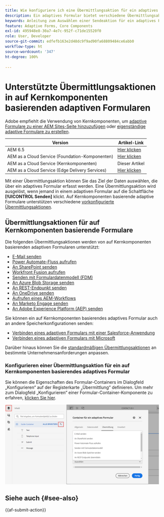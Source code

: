 ```yaml
---
title: Wie konfiguriere ich eine Übermittlungsaktion für ein adaptives Formular?
description: Ein adaptives Formular bietet verschiedene Übermittlungsaktionen. Eine Übermittlungsaktion bestimmt die Verarbeitung eines adaptiven Formulars nach dem Senden. Sie können integrierte Übermittlungsaktionen verwenden oder eigene erstellen
keywords: Anleitung zum Auswählen einer Sendeaktion für ein adaptives Formular, Verbinden eines adaptiven Formulars mit einer SharePoint-Liste, Verbinden eines adaptiven Formulars mit einer SharePoint-Dokumentbibliothek, Verbinden eines adaptiven Formulars mit einem Formulardatenmodell (FDM)
feature: Adaptive Forms, Core Components
exl-id: 495948e8-30a7-4e7c-952f-c71de15520f0
role: User, Developer
source-git-commit: edfefb163e2d48dc9f9ad90fa68809484ce6abb0
workflow-type: ht
source-wordcount: '347'
ht-degree: 100%

---
```



# Unterstützte Übermittlungsaktionen in auf Kernkomponenten basierenden adaptiven Formularen

<span class="preview"> Adobe empfiehlt die Verwendung von Kernkomponenten, um [adaptive Formulare zu einer AEM Sites-Seite hinzuzufügen](/help/forms/create-or-add-an-adaptive-form-to-aem-sites-page.md) oder [eigenständige adaptive Formulare zu erstellen](/help/forms/creating-adaptive-form-core-components.md). </span>


| Version | Artikel-Link |
| -------- | ---------------------------- |
| AEM 6.5 | [Hier klicken](https://experienceleague.adobe.com/de/docs/experience-manager-65/content/forms/adaptive-forms-basic-authoring/configuring-submit-actions) |
| AEM as a Cloud Service (Foundation-Komponenten) | [Hier klicken](/help/forms/configuring-submit-actions.md) |
| AEM as a Cloud Service (Kernkomponenten) | Dieser Artikel |
| AEM as a Cloud Service (Edge Delivery Services) | [Hier klicken](/help/forms/configure-submit-action-eds-forms.md) |

Mit einer Übermittlungsaktion können Sie das Ziel der Daten auswählen, die über ein adaptives Formular erfasst werden. Eine Übermittlungsaktion wird ausgelöst, wenn jemand in einem adaptiven Formular auf die Schaltfläche **[!UICONTROL Senden]** klickt. Auf Kernkomponenten basierende adaptive Formulare unterstützen verschiedene [vorkonfigurierte Übermittlungsaktionen](#submit-actions-supported-by-adaptive-forms-based-on-core-components).

<!--You can also configure different actions for an Adaptive Form submissions.

* **Redirect URL/Path** - This option allows user to configure a page for each form, to which the form users are redirected after submitting an Adaptive Form. 
* **Show Message** - This option allows users to add a message that is displayed when the Adaptive Form is successfully submitted. The predefined text is included in the dialog box and it can be modified by the user. -->

## Übermittlungsaktionen für auf Kernkomponenten basierende Formulare

Die folgenden Übermittlungsaktionen werden von auf Kernkomponenten basierenden adaptiven Formularen unterstützt:

* [E-Mail senden](/help/forms/configure-submit-action-send-email.md)
* [Power Automate-Fluss aufrufen](/help/forms/forms-microsoft-power-automate-integration.md)
* [An SharePoint senden](/help/forms/configure-submit-action-sharepoint.md)
* [Workfront Fusion aufrufen](/help/forms/submit-adaptive-form-to-workfront-fusion.md)
* [Senden mit Formulardatenmodell (FDM)](/help/forms/integrate-adaptive-form-with-fdm.md)
* [An Azure Blob Storage senden](/help/forms/configure-submit-action-azure-blob-storage.md)
* [An REST-Endpunkt senden](/help/forms/configure-submit-action-restpoint.md)
* [An OneDrive senden](/help/forms/configure-submit-action-onedrive.md)
* [Aufrufen eines AEM-Workflows](/help/forms/configure-submit-action-workflow.md)
* [An Marketo Engage senden](/help/forms/submit-adaptive-form-to-marketo-engage.md)
* [An Adobe Experience Platform (AEP) senden](/help/forms/aem-forms-aep-connector.md)

Sie können ein auf Kernkomponenten basierendes adaptives Formular auch an andere Speicherkonfigurationen senden:

* [Verbinden eines adaptiven Formulars mit einer Salesforce-Anwendung](/help/forms/aem-forms-salesforce-integration.md)
* [Verbinden eines adaptiven Formulars mit Microsoft](/help/forms/ms-dynamics-odata-configuration.md)

Darüber hinaus können Sie die [standardmäßigen Übermittlungsaktionen](/help/forms/custom-submit-action-for-adaptive-forms-based-on-core-components.md) an bestimmte Unternehmensanforderungen anpassen.


### Konfigurieren einer Übermittlungsaktion für ein auf Kernkomponenten basierendes adaptives Formular

<!--To define a Submit action for an Adaptive Form, use the Configure Dialog of an **Adaptive Form Container** component. The configure dialog of a **Adaptive Form Container** component includes:

* Basic Tab
* Form Data Model Tab
* Submission Tab
  ![AEM Forms Submit action](/help/forms/assets/aem-forms-submit-action.png)
-->

Sie können die Eigenschaften des Formular-Containers im Dialogfeld „Konfigurieren“ auf der Registerkarte „Übermittlung“ definieren. Um mehr zum Dialogfeld „Konfigurieren“ einer Formular-Container-Komponente zu erfahren, [klicken Sie hier](https://experienceleague.adobe.com/docs/experience-manager-core-components/using/adaptive-forms/adaptive-forms-components/form-container.html?lang=de).

![Klicken Sie auf das Schraubenschlüsselsymbol, um das Dialogfeld „Container für ein adaptives Formular“ zu öffnen und eine Übermittlungsaktion zu konfigurieren](/help/forms/assets/adaptive-forms-submit-message.png)

<!--To select and configure a Submit Action for your form:

1. Open the Content browser, and select the **[!UICONTROL Guide Container]** component of your Adaptive Form. 
1. Click the Guide Container properties ![Guide properties](/help/forms/assets/configure-icon.svg) icon. The Adaptive Form Container dialog box opens. 

1. Click the  **[!UICONTROL Submission]** tab. 

    ![Click the Wrench icon to open Adaptive Form Container dialog box to configure a submit action](/help/forms/assets/adaptive-forms-submit-message.png)

1. Select and configure a **[!UICONTROL Submit action]**, based on your requirements.
-->

<!--
## Send Email {#send-email}

To send an email to one or more recipients upon successful submission of the form, you can use the **[!UICONTROL Send Email]** Submit Action. 

Refer to [configure the send email submit action for an Adaptive Form](/help/forms/configure-submit-action-send-email.md) to learn how to set up an Adaptive Form to send an email upon successful submission.
>[!NOTE]
>
>Send PDF via Email Submit Action is applicable only to Adaptive Forms that use XFA template as form model. 

>[!NOTE]
>
>Ensure that the [AEM_Installation_Directory]\crx-quickstart\temp\datamanager\ASM folder
>exists. The directory is required to temporarily store attachments. If the directory does not exist, create it.


>[!CAUTION]
>
>If you  [prefill](prepopulate-adaptive-form-fields.md) a form template,  a Form Data Model (FDM) or schema based Adaptive Form with XML or JSON data complaint to a schema (XML schema, JSON schema , form template, or form data model (FDM)) that is data does not contain &lt;afData&gt;, &lt;afBoundData&gt;, and &lt;/afUnboundData&gt; tags, then the data of unbounded fields (Unbounded fields are Adaptive Form fields without [bindref](prepopulate-adaptive-form-fields.md) property) of the Adaptive Form is lost. 

>[!CAUTION]
>
>If you [prefill](prepopulate-adaptive-form-fields.md) a form template, a Form Data Model (FDM) or schema based Adaptive Form with XML or JSON data complaint to a schema (XML schema, JSON schema, or form data model(FDM)) that does not contain &lt;afData&gt;, &lt;afBoundData&gt;, and &lt;/afUnboundData&gt; tags, then the data of unbounded fields (Unbounded fields are Adaptive Form fields without [bindref](prepopulate-adaptive-form-fields.md) property) of the Adaptive Form is lost.

## Submit to Microsoft&reg; SharePoint {#submit-to-sharedrive}

The **[!UICONTROL Submit to SharePoint]** Submit Action connects an Adaptive Form with a Microsoft&reg; SharePoint Storage. You can submit the form data files, attachments, or Document of Record to the connected Microsoft&reg; Sharepoint Storage. 

Integration of AEM Adaptive Form with Microsoft&reg; SharePoint enables the submission, retrieval, or storage of data, files, and other relevant information within the SharePoint storage. To learn how to configure submit to SharePoint submit action for an Adaptive Form, [click here](/help/forms/configure-submit-action-sharepoint.md). 

## Submit using Form Data Model (FDM) {#submit-using-form-data-model}

The **[!UICONTROL Submit using Form Data Model (FDM)]** Submit Action writes submitted Adaptive Form data for the specified data model object in a Form Data Model (FDM) to its data source. When configuring the Submit Action, you can choose a data model object whose submitted data you want to write back to its data source.

When a user submits a form based on a form data model (FDM), you can [configure the form to write the submitted data to the data sources associated with the data model object](/help/forms/using-form-data-model.md#write-submitted-adaptive-form-data-into-data-sources-write-af).

## Submit to REST endpoint {#submit-to-rest-endpoint}

The **[!UICONTROL Submit to REST Endpoint]** submit action sends the submitted data to a REST URL. This URL can be either an internal server (the server where the form is displayed) or an external server. The data of an Adaptive Form is submitted to a REST URL using the **[!UICONTROL Submit to REST endpoint]** Submit Action.

For a comprehensive guide on the detailed steps to post or submit data to a REST URL, refer to [configure submit to REST Endpoint submit action for Adaptive Forms](/help/forms/configure-submit-action-restpoint.md).

## Invoke an AEM Workflow {#invoke-an-aem-workflow}

The **[!UICONTROL Invoke an AEM Workflow]** Submit Action integrates an Adaptive Form with an [AEM Workflow](https://experienceleague.adobe.com/docs/experience-manager-65/developing/extending-aem/extending-workflows/workflows-models.html?lang=de#extending-aem). When a form is submitted, the selected workflow starts automatically. 

 [Integrate AEM Adaptive Form with AEM Workflow: Streamlining Business Processes](/help/forms/configure-submit-action-workflow.md) provides step-by-step instructions to seamlessly integrate AEM Workflow with Adaptive Forms, optimizing business processes and enhancing workflow automation.

## Submit to OneDrive {#submit-to-onedrive}

The **[!UICONTROL Submit to OneDrive]** Submit Action connects an Adaptive Form with a Microsoft&reg; OneDrive. You can submit the form data, files, attachments, or Document of Record to the connected Microsoft&reg; OneDrive Storage. 

AEM Forms Cloud Service with Microsoft&reg; OneDrive helps in optimize data submission. Explore the steps of [integrating OneDrive with AEM Forms](/help/forms/configure-submit-action-onedrive.md) for streamlined and secure storage.

## Submit to Azure Blob Storage {#submit-to-azure-blob-storage}

The **[!UICONTROL Submit to Azure Blob Storage]** Submit Action connects an Adaptive Form with a Microsoft&reg; Azure portal and allows you to submit various elements such as form data, files, attachments, or Document of Record to the associated Azure Storage containers.

AEM as a Cloud Service allows submitting data to Azure Storage from AEM Adaptive Forms. Learn how to [create and use Azure Blob Storage configuration in AEM Forms](/help/forms/configure-submit-action-azure-blob-storage.md) for efficient data storage. 

To set values of a configuration, [Generate OSGi Configurations using the AEM SDK](https://experienceleague.adobe.com/docs/experience-manager-cloud-service/implementing/deploying/configuring-osgi.html?lang=de#generating-osgi-configurations-using-the-aem-sdk-quickstart), and [deploy the configuration](https://experienceleague.adobe.com/docs/experience-manager-cloud-service/implementing/using-cloud-manager/deploy-code.html?lang=en#deployment-process) to your Cloud Service instance.

## Submit to Power Automate {#microsoft-power-automate}

You can configure an Adaptive Form to run a Microsoft&reg; Power Automate Cloud Flow on submission. The configured Adaptive Form sends captured data, attachments, and Document Of Record to Power Automate Cloud Flow for processing. It helps you build custom data capture experience while harnessing the power of Microsoft&reg; Power Automate to build business logics around captured data and automate customer workflows. 
Adaptive Forms editor provides the **Invoke a Microsoft&reg; Power Automate flow** submit action to send adaptive forms data, attachments, and Document Of Record to Power Automate Cloud Flow. To use the Submit action to send captured data to Microsoft&reg; Power Automate, [Connect your Forms as a Cloud Service instance with Microsoft&reg; Power Automate](forms-microsoft-power-automate-integration.md)  

After a successful configuration, use the [Invoke a Microsoft&reg; Power Automate flow](forms-microsoft-power-automate-integration.md#use-the-invoke-a-microsoft&reg;-power-automate-flow-submit-action-to-send-data-to-a-power-automate-flow-use-the-invoke-microsoft-power-automate-flow-submit-action) submit action to send data to a Power Automate Flow.  

## Submit to Workfront Fusion {#workfront-fusion}

You can configure an Adaptive Form to submit data to Workfront Fusion on submission. Workfront Fusion allows automation of processes so that user can concentrate on new tasks rather than repeating the same tasks again and again. It automates both simple and complex tasks, saving time and ensuring consistent process execution.

The Adaptive Forms editor provides the **Invoke a WorkFront Fusion Scenario** submit action to send Adaptive Forms data or attachments to a Workfront Fusion scenario. To use the submit action for sending captured data to a Workfront Fusion scenario, refer to [Submit an Adaptive Form to Adobe Workfront Fusion](/help/forms/submit-adaptive-form-to-workfront-fusion.md).

## Send PDF via Email {#send-pdf-via-email}

The **Send PDF via Email** Submit Action sends an email with a PDF containing form data, to one or more recipients on successful submission of the form.

>[!NOTE]
>
>This Submit Action is available for XFA-based Adaptive Forms and XSD-based adaption forms that have the Document of Record template. 
## Invoke a forms workflow {#invoke-a-forms-workflow}

The **Submit to Forms workflow** submit option sends a data xml and file attachments (if any) to an existing Adobe LiveCycle or [!DNL AEM Forms] on JEE process.

For information about how to configure the Submit to forms workflow Submit Action, see [Submitting and processing your form data using forms workflows](submit-form-data-livecycle-process.md). 
## Forms Portal Submit Action {#forms-portal-submit-action}

The **Forms Portal Submit Action** option makes form data available through an [!DNL AEM Forms] portal.

For more information about the Forms Portal and Submit Action, see [Drafts and submissions component](draft-submission-component.md). 

## Use synchronous or asynchronous submission {#use-synchronous-or-asynchronous-submission}

A Submit Action can use synchronous or asynchronous submission.

**Synchronous submission**: Traditionally, web forms are configured to submit synchronously. In a synchronous submission, when users submit a form, they are redirected to an acknowledgment page, a thank you page, or if there is submission failure, an error page. You can select the **[!UICONTROL Use asynchronous submission]** option to redirect the users to a webpage or show a message on submission.  

![Configure Submit Action](assets/thank-you-setting.png)

**Asynchronous submission**: Modern web experiences like single page applications are gaining popularity where the web page remains static while client-server interaction happens in the background. You can now provide this experience with Adaptive Forms by [configuring asynchronous submission](asynchronous-submissions-adaptive-forms.md).

## Server-Side Revalidation in Adaptive Form {#server-side-revalidation-in-adaptive-form}

Typically, in any online data capture system, developers place someJavaScript validations on client side to enforce a few business rules. But in modern browsers, end users have way to bypass those validations and manually do submissions using various techniques, Such as Web Browser DevTools Console. Such techniques are also valid for Adaptive Forms. A forms developer can create various validation logics, but technically, end users can bypass those validation logics and submit invalid data to the server. Invalid data would break the business rules that a form author has enforced.

The server-side revalidation feature provides the ability to run the validations that an Adaptive Forms author has provided while designing an Adaptive Form on the server. It prevents any possible compromise of data submissions and business rules violations represented in terms of form validations.

### What to validate on Server? {#what-to-validate-on-server-br}

All out of the box (OOTB) field validations of an Adaptive Form that are rerun at the server are:

* Required
* Validation Picture Clause
* Validation Expression

### Enabling Server-side Validation {#enabling-server-side-validation-br}

Use the **[!UICONTROL Revalidate on server]** under Adaptive Form Container in the sidebar to enable or disable server-side validation for the current form.

![Enabling Server-Side Validation](assets/revalidate-on-server.png)

Enabling Server-Side Validation

If end-user bypass those validations and submit the forms, the server again performs the validation. If the validation fails at server end, then the submit transaction is stopped. The user is presented with the original form again. The captured data and submitted data are presented to the user as an error.

>[!NOTE]
>
>Server-side validation validates the form model. You are recommended to create a separate client library for validations and not mix it with other things like HTML styling and DOM manipulation in the same client library.

## Error handling on Submit Action {#error-handling-on-submit-action}

As a part of AEM security and hardening guidelines, configure custom error pages such as 400.jsp, 404.jsp, and 500.jsp. These handlers are called, when on submitting a form 400, 404, or 500 errors appear. The handlers are also called when these error codes are triggered on the Publish node. You can also create JSP pages for other HTTP error codes.

When you prefill a form data model (FDM), or schema based Adaptive Form with XML or JSON data complaint to a schema that is data does not contain `<afData>`, `<afBoundData>`, and `</afUnboundData>` tags, then the data of unbounded fields of the Adaptive Form is lost. The schema can be an XML schema, JSON schema, or a Form Data Model (FDM). Unbounded fields are Adaptive Form fields without the `bindref` property.

For more information, see [Customizing Pages shown by the Error Handler](/help/sites-developing/customizing-errorhandler-pages.md). 
## See next

* [Create style or themes for your forms](using-themes-in-core-components.md)
* [Create an Adaptive Form (core components)](/help/forms/creating-adaptive-form-core-components.md)
* [Create a custom Submit Action for Adaptive Forms](/help/forms/custom-submit-action-form.md)

-->

## Siehe auch {#see-also}

{{af-submit-action}}

